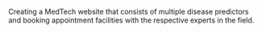 Creating a MedTech website that consists of multiple disease predictors and booking appointment facilities with the respective experts in the field.
